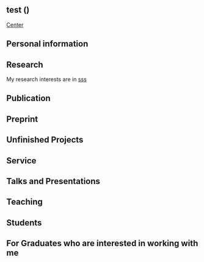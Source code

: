 
## test ()

[Center](https://github.com/zyyyyp/zyyyyp.github.io/blob/d89a19c27407c16dbd1ca74b7404960c4881599c/2.17.html
)



## Personal information



## Research

My research interests are in [sss](https://github.com/zyyyyp/zyyyyp.github.io/blob/d7e9770eefcc82dd9f962d25d5072a2d1ea5df27/0cb6af4c363b050f618dc3c99b4ee327.jpg)

## Publication


## Preprint


## Unfinished Projects


## Service



## Talks and Presentations



## Teaching




## Students






## For Graduates who are interested in working with me




